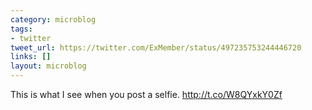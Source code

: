 ```yaml
---
category: microblog
tags:
- twitter
tweet_url: https://twitter.com/ExMember/status/497235753244446720
links: []
layout: microblog
---
```

This is what I see when you post a selfie. http://t.co/W8QYxkY0Zf
